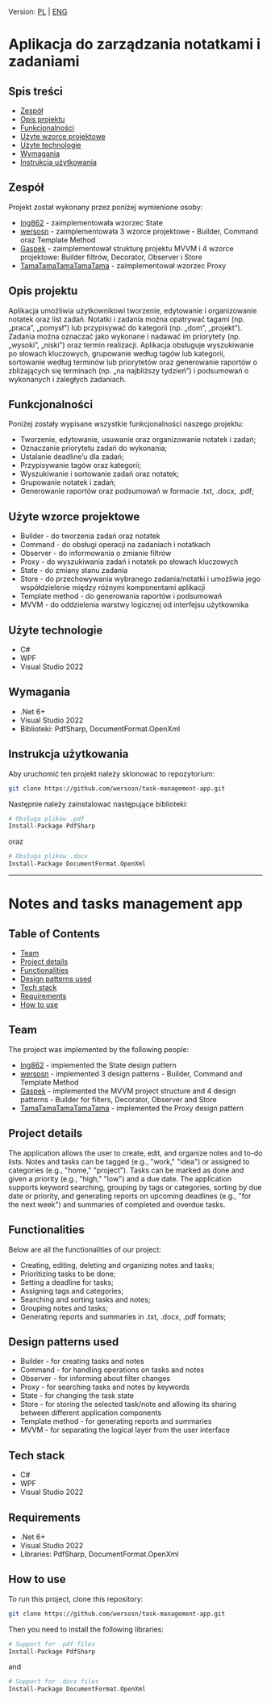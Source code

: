 Version: [PL](#Aplikacja-do-zarządzania-notatkami-i-zadaniami) | [ENG](#Notes-and-tasks-management-app)

# Aplikacja do zarządzania notatkami i zadaniami
## Spis treści
 - [Zespół](#zespół)
 - [Opis projektu](#opis-projektu)
 - [Funkcjonalności](#funkcjonalności)
 - [Użyte wzorce projektowe](#użyte-wzorce-projektowe)
 - [Użyte technologie](#użyte-technologie)
 - [Wymagania](#wymagania)
 - [Instrukcja użytkowania](#instrukcja-użytkowania)
   
## Zespół
Projekt został wykonany przez poniżej wymienione osoby:
 - [Ing862](https://github.com/Ing862) - zaimplementowała wzorzec State
 - [wersosn](https://github.com/wersosn) - zaimplementowała 3 wzorce projektowe - Builder, Command oraz Template Method
 - [Gaspek](https://github.com/Gaspek) - zaimplementował strukturę projektu MVVM i 4 wzorce projektowe: Builder filtrów, Decorator, Observer i Store
 - [TamaTamaTamaTamaTama](https://github.com/TamaTamaTamaTamaTama) - zaimplementował wzorzec Proxy

## Opis projektu
Aplikacja umożliwia użytkownikowi tworzenie, edytowanie i organizowanie notatek oraz list zadań. Notatki i zadania można opatrywać tagami (np. „praca”, „pomysł”) lub przypisywać do kategorii (np. „dom”, „projekt”). Zadania można oznaczać jako wykonane i nadawać im priorytety (np. „wysoki”, „niski”) oraz termin realizacji. Aplikacja obsługuje wyszukiwanie po słowach kluczowych, grupowanie według tagów lub kategorii, sortowanie według terminów lub priorytetów oraz generowanie raportów o zbliżających się terminach (np. „na najbliższy tydzień”) i podsumowań o wykonanych i zaległych zadaniach.

## Funkcjonalności
Poniżej zostały wypisane wszystkie funkcjonalności naszego projektu:
- Tworzenie, edytowanie, usuwanie oraz organizowanie notatek i zadań;
- Oznaczanie priorytetu zadań do wykonania;
- Ustalanie deadline’u dla zadań;
- Przypisywanie tagów oraz kategorii;
- Wyszukiwanie i sortowanie zadań oraz notatek;
- Grupowanie notatek i zadań;
- Generowanie raportów oraz podsumowań w formacie .txt, .docx, .pdf;

## Użyte wzorce projektowe
- Builder - do tworzenia zadań oraz notatek
- Command - do obsługi operacji na zadaniach i notatkach
- Observer - do informowania o zmianie filtrów
- Proxy - do wyszukiwania zadań i notatek po słowach kluczowych
- State - do zmiany stanu zadania
- Store - do przechowywania wybranego zadania/notatki i umożliwia jego współdzielenie między różnymi komponentami aplikacji
- Template method - do generowania raportów i podsumowań
- MVVM - do oddzielenia warstwy logicznej od interfejsu użytkownika
  
## Użyte technologie
- C#
- WPF
- Visual Studio 2022
  
## Wymagania
- .Net 6+
- Visual Studio 2022
- Biblioteki: PdfSharp, DocumentFormat.OpenXml

## Instrukcja użytkowania
Aby uruchomić ten projekt należy sklonować to repozytorium:
```bash
git clone https://github.com/wersosn/task-management-app.git
```
Następnie należy zainstalować następujące biblioteki:
```bash
# Obsługa plików .pdf
Install-Package PdfSharp
```
oraz 
```bash
# Obsługa plików .docx
Install-Package DocumentFormat.OpenXml
```

---
# Notes and tasks management app
## Table of Contents
 - [Team](#team)
 - [Project details](#project-details)
 - [Functionalities](#functionalities)
 - [Design patterns used](#design-patterns-used)
 - [Tech stack](#tech-stack)
 - [Requirements](#requirements)
 - [How to use](#how-to-use)

## Team
The project was implemented by the following people:
 - [Ing862](https://github.com/Ing862) - implemented the State design pattern
 - [wersosn](https://github.com/wersosn) - implemented 3 design patterns - Builder, Command and Template Method
 - [Gaspek](https://github.com/Gaspek) - implemented the MVVM project structure and 4 design patterns - Builder for filters, Decorator, Observer and Store
 - [TamaTamaTamaTamaTama](https://github.com/TamaTamaTamaTamaTama) - implemented the Proxy design pattern

## Project details
The application allows the user to create, edit, and organize notes and to-do lists. Notes and tasks can be tagged (e.g., "work," "idea") or assigned to categories (e.g., "home," "project"). Tasks can be marked as done and given a priority (e.g., "high," "low") and a due date. The application supports keyword searching, grouping by tags or categories, sorting by due date or priority, and generating reports on upcoming deadlines (e.g., "for the next week") and summaries of completed and overdue tasks.

## Functionalities
Below are all the functionalities of our project:
- Creating, editing, deleting and organizing notes and tasks;
- Prioritizing tasks to be done;
- Setting a deadline for tasks;
- Assigning tags and categories;
- Searching and sorting tasks and notes;
- Grouping notes and tasks;
- Generating reports and summaries in .txt, .docx, .pdf formats;

## Design patterns used
- Builder - for creating tasks and notes
- Command - for handling operations on tasks and notes
- Observer - for informing about filter changes
- Proxy - for searching tasks and notes by keywords
- State - for changing the task state
- Store - for storing the selected task/note and allowing its sharing between different application components
- Template method - for generating reports and summaries
- MVVM - for separating the logical layer from the user interface

## Tech stack
- C#
- WPF
- Visual Studio 2022
  
## Requirements
- .Net 6+
- Visual Studio 2022
- Libraries: PdfSharp, DocumentFormat.OpenXml

## How to use
To run this project, clone this repository:
```bash
git clone https://github.com/wersosn/task-management-app.git
```
Then you need to install the following libraries:
```bash
# Support for .pdf files
Install-Package PdfSharp
```
and
```bash
# Support for .docx files
Install-Package DocumentFormat.OpenXml
```
